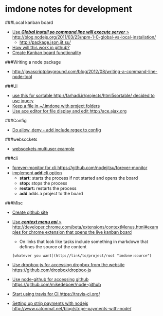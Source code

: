 imdone notes for development
==========
###Local kanban board 
- [Use ***Global install so command line will execute server*** > <http://blog.nodejs.org/2011/03/23/npm-1-0-global-vs-local-installation/>](#archive:220)
   - <http://package.json.jit.su/>
- [How will this work in github?](#archive:230)
- [Create Kanban board functionality](#archive:250)

###Writing a node package
- <http://javascriptplayground.com/blog/2012/08/writing-a-command-line-node-tool>

###UI
- [use this for sortable <http://farhadi.ir/projects/html5sortable/> decided to use jquery](#archive:210)
- [Keep a file in ~/.imdone with project folders](#archive:100)
- [Use ace editor for file display and edit <http://ace.ajax.org>](#doing:0)

###Config
- [Do allow, deny - add include regex to config](#archive:200)

###websockets
- [websockets multiuser example](https://github.com/einaros/ws/blob/master/examples/fileapi/server.js)

###cli
- [forever-monitor for cli <https://github.com/nodejitsu/forever-monitor>](#todo:60)
- [implement **add** cli option](#archive:130)
	- **start:** starts the process if not started and opens the board
	- **stop:** stops the process
	- **restart:** restarts the process
	- **add** adds a project to the board

###Misc
- [Create github site](#archive:240)
- [Use ***context menu api*** > <http://developer.chrome.com/beta/extensions/contextMenus.html#examples> for chrome extension that opens the live kanban board](#todo:70)
	- On links that look like tasks include something in markdown that defines the source of the content

	`[whatever you want](http://link/to/project/root "imdone:source")`

- [Use dropbox-js for accessing dropbox from the website <https://github.com/dropbox/dropbox-js>](#todo:50)
- [Use node-github for accessing github <https://github.com/mikedeboer/node-github>](#doing:20)
- [Start using travis for CI <https://travis-ci.org/>](#todo:30)
- [Setting up strip payments with nodejs <http://www.catonmat.net/blog/stripe-payments-with-node/>](#todo:0)






